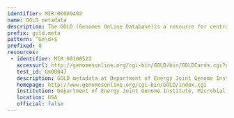 ```yaml
---
identifier: MIR:00000402
name: GOLD metadata
description: The GOLD (Genomes OnLine Database)is a resource for centralized monitoring of genome and metagenome projects worldwide. It stores information on complete and ongoing projects, along with their associated metadata. This collection references metadata associated with samples.
prefix: gold.meta
pattern: ^Gm\d+$
prefixed: 0
resources:
 - identifier: MIR:00100522
   accessurl: http://genomesonline.org/cgi-bin/GOLD/bin/GOLDCards.cgi?goldstamp=${id}
   test_id: Gm00047
   description: GOLD metadata at Department of Energy Joint Genome Institute
   homepage: http://www.genomesonline.org/cgi-bin/GOLD/index.cgi
   institution: Department of Energy Joint Genome Institute, Microbial Genomics and Metagenomics Program, California
   location: USA
   official: false
---
```


